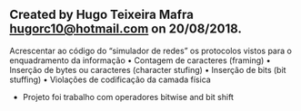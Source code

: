 ## Created by Hugo Teixeira Mafra <hugorc10@hotmail.com> on 20/08/2018.
  
Acrescentar ao código do “simulador de redes” os protocolos
vistos para o enquadramento da informação
• Contagem de caracteres (framing)
• Inserção de bytes ou caracteres (character stufing)
• Inserção de bits (bit stuffing)
• Violações de codificação da camada física

* Projeto foi trabalho com operadores bitwise and bit shift 
